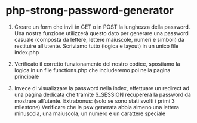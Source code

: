 # php-strong-password-generator

1. Creare un form che invii in GET o in POST la lunghezza della password. Una nostra funzione utilizzerà questo dato per generare una password casuale (composta da lettere, lettere maiuscole, numeri e simboli) da restituire all’utente.
Scriviamo tutto (logica e layout) in un unico file index.php

2. Verificato il corretto funzionamento del nostro codice, spostiamo la logica in un file functions.php che includeremo poi nella pagina principale

3. Invece di visualizzare la password nella index, effettuare un redirect ad una pagina dedicata che tramite $_SESSION recupererà la password da mostrare all’utente.
Extrabonus: (solo se sono stati svolti i primi 3 milestone) Verificare che la psw generata abbia almeno una lettera minuscola, una maiuscola, un numero e un carattere speciale